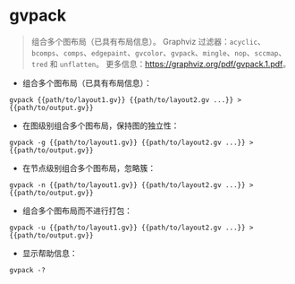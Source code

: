 # gvpack

> 组合多个图布局（已具有布局信息）。
> Graphviz 过滤器：`acyclic`、`bcomps`、`comps`、`edgepaint`、`gvcolor`、`gvpack`、`mingle`、`nop`、`sccmap`、`tred` 和 `unflatten`。
> 更多信息：<https://graphviz.org/pdf/gvpack.1.pdf>。

- 组合多个图布局（已具有布局信息）：

`gvpack {{path/to/layout1.gv}} {{path/to/layout2.gv ...}} > {{path/to/output.gv}}`

- 在图级别组合多个图布局，保持图的独立性：

`gvpack -g {{path/to/layout1.gv}} {{path/to/layout2.gv ...}} > {{path/to/output.gv}}`

- 在节点级别组合多个图布局，忽略簇：

`gvpack -n {{path/to/layout1.gv}} {{path/to/layout2.gv ...}} > {{path/to/output.gv}}`

- 组合多个图布局而不进行打包：

`gvpack -u {{path/to/layout1.gv}} {{path/to/layout2.gv ...}} > {{path/to/output.gv}}`

- 显示帮助信息：

`gvpack -?`